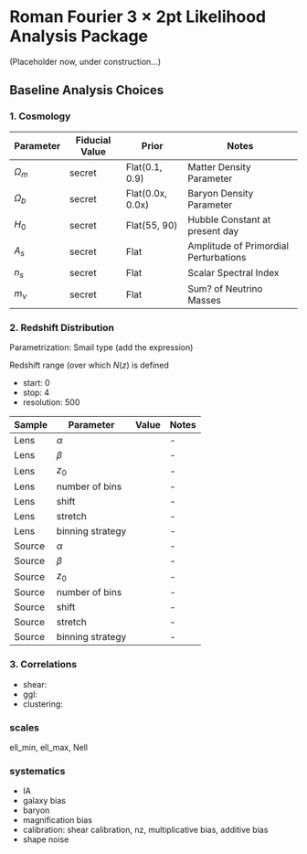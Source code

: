 # Roman Fourier $3\times2$pt Likelihood Analysis Package

(Placeholder now, under construction...)

## Baseline Analysis Choices

### 1. Cosmology

| Parameter | Fiducial Value | Prior | Notes |
| --- | --- | --- | --- |
| $\Omega_m$ | secret | Flat(0.1, 0.9) | Matter Density Parameter |
| $\Omega_b$ | secret | Flat(0.0x, 0.0x) | Baryon Density Parameter |
| $H_0$ | secret | Flat(55, 90) |  Hubble Constant at present day |
| $A_s$ | secret | Flat | Amplitude of Primordial Perturbations|
| $n_s$ | secret | Flat | Scalar Spectral Index|
| $m_\nu$ | secret | Flat | Sum? of Neutrino Masses|

### 2. Redshift Distribution

Parametrization: Smail type (add the expression)

Redshift range (over which $N(z)$ is defined
- start: 0
- stop: 4
- resolution: 500

| Sample | Parameter | Value | Notes |
| --- | --- | --- | --- |
| Lens | $\alpha$ |  | - |
| Lens | $\beta$ |  | - |
| Lens | $z_0$ |  | - |
| Lens | number of bins |  | - |
| Lens | shift |  | - |
| Lens | stretch |  | - |
| Lens | binning strategy |  | - |
| Source | $\alpha$ |  | - |
| Source | $\beta$ |  | - |
| Source | $z_0$ |  | - |
| Source | number of bins |  | - |
| Source | shift |  | - |
| Source | stretch |  | - |
| Source | binning strategy |  | - |


### 3. Correlations

- shear:
- ggl:
- clustering:

### scales

ell_min, ell_max, Nell

### systematics

- IA
- galaxy bias
- baryon
- magnification bias
- calibration: shear calibration, nz, multiplicative bias, additive bias
- shape noise

